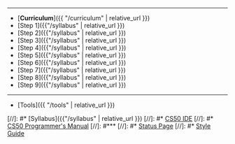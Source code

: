 ***
* [**Curriculum**]({{ "/curriculum" | relative_url }})
* [Step 1]({{"/syllabus" | relative_url }})
* [Step 2]({{"/syllabus" | relative_url }})
* [Step 3]({{"/syllabus" | relative_url }})
* [Step 4]({{"/syllabus" | relative_url }})
* [Step 5]({{"/syllabus" | relative_url }})
* [Step 6]({{"/syllabus" | relative_url }})
* [Step 7]({{"/syllabus" | relative_url }})
* [Step 8]({{"/syllabus" | relative_url }})
* [Step 9]({{"/syllabus" | relative_url }})

***
* [Tools]({{ "/tools" | relative_url }})


[//]: #* [Syllabus]({{"/syllabus" | relative_url }})
[//]: #* [CS50 IDE](https://ide.cs50.io/)
[//]: #* [CS50 Programmer's Manual](https://man.cs50.io/)
[//]: #***
[//]: #* [Status Page](https://cs50.statuspage.io/)
[//]: #* [Style Guide](https://cs50.readthedocs.io/style/c/)
